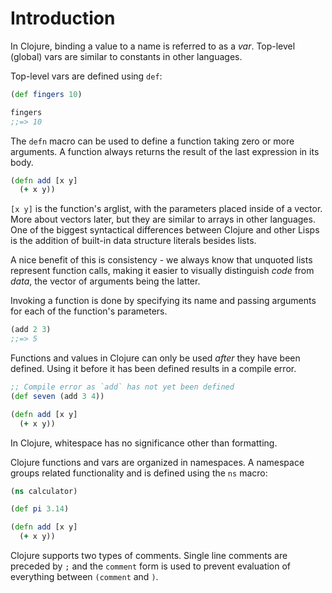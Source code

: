 # Introduction

In Clojure, binding a value to a name is referred to as a _var_. Top-level (global) vars are similar to constants in other languages.

Top-level vars are defined using `def`:

```clojure
(def fingers 10)

fingers
;;=> 10
```

The `defn` macro can be used to define a function taking zero or more arguments. A function always returns the result of the last expression in its body.

```clojure
(defn add [x y]
  (+ x y))
```

`[x y]` is the function's arglist, with the parameters placed inside of a vector. More about vectors later, but they are similar to arrays in other languages. One of the biggest syntactical differences between Clojure and other Lisps is the addition of built-in data structure literals besides lists. 

A nice benefit of this is consistency - we always know that unquoted lists represent function calls, making it easier to visually distinguish *code* from *data*, the vector of arguments being the latter.

Invoking a function is done by specifying its name and passing arguments for each of the function's parameters.

```clojure
(add 2 3)
;;=> 5
```

Functions and values in Clojure can only be used _after_ they have been defined. Using it before it has been defined results in a compile error.

```clojure
;; Compile error as `add` has not yet been defined
(def seven (add 3 4))

(defn add [x y]
  (+ x y))
```

In Clojure, whitespace has no significance other than formatting.

Clojure functions and vars are organized in namespaces. A namespace groups related functionality and is defined using the `ns` macro:

```clojure
(ns calculator)

(def pi 3.14)

(defn add [x y]
  (+ x y))
```

Clojure supports two types of comments. Single line comments are preceded by `;` and the `comment` form is used to prevent evaluation of everything between `(comment` and `)`.
